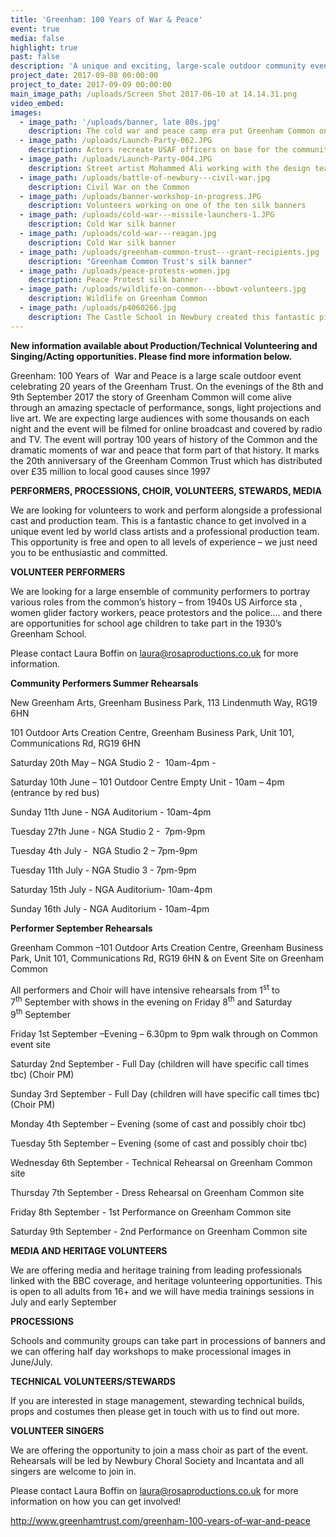 ```yaml
---
title: 'Greenham: 100 Years of War & Peace'
event: true
media: false
highlight: true
past: false
description: 'A unique and exciting, large-scale outdoor community event will be held on Friday 8th and Saturday 9th September 2017 at Greenham Common. Greenham: War and Peace is a professionally led event project which is inviting hundreds of people from the local community to take part.'
project_date: 2017-09-08 00:00:00
project_to_date: 2017-09-09 00:00:00
main_image_path: /uploads/Screen Shot 2017-06-10 at 14.14.31.png
video_embed:
images:
  - image_path: '/uploads/banner, late 80s.jpg'
    description: The cold war and peace camp era put Greenham Common on the international map
  - image_path: /uploads/Launch-Party-062.JPG
    description: Actors recreate USAF officers on base for the community launch
  - image_path: /uploads/Launch-Party-004.JPG
    description: Street artist Mohammed Ali working with the design team
  - image_path: /uploads/battle-of-newbury---civil-war.jpg
    description: Civil War on the Common
  - image_path: /uploads/banner-workshop-in-progress.JPG
    description: Volunteers working on one of the ten silk banners
  - image_path: /uploads/cold-war---missile-launchers-1.JPG
    description: Cold War silk banner
  - image_path: /uploads/cold-war---reagan.jpg
    description: Cold War silk banner
  - image_path: /uploads/greenham-common-trust---grant-recipients.jpg
    description: "Greenham Common Trust's silk banner"
  - image_path: /uploads/peace-protests-women.jpg
    description: Peace Protest silk banner
  - image_path: /uploads/wildlife-on-common---bbowt-volunteers.jpg
    description: Wildlife on Greenham Common
  - image_path: /uploads/p4060266.jpg
    description: The Castle School in Newbury created this fantastic picture to show us all how much they love Greenham Common.
---
```



**New information available about Production/Technical Volunteering and Singing/Acting opportunities. Please find more information below.**

Greenham: 100 Years of &nbsp;War and Peace is a large scale outdoor event celebrating 20 years of the Greenham Trust. On the evenings of the 8th and 9th September 2017 the story of Greenham Common will come alive through an amazing spectacle of performance, songs, light projections and live art. We are expecting large audiences with some thousands on each night and the event will be filmed for online broadcast and covered by radio and TV. The event will portray 100 years of history of the Common and the dramatic moments of war and peace that form part of that history. It marks the 20th anniversary of the Greenham Common Trust which has distributed over &pound;35 million to local good causes since 1997

**PERFORMERS, PROCESSIONS, CHOIR, VOLUNTEERS, STEWARDS, MEDIA**

We are looking for volunteers to work and perform alongside a professional cast and production team. This is a fantastic chance to get involved in a unique event led by world class artists and a professional production team. This opportunity is free and open to all levels of experience – we just need you to be enthusiastic and committed.

**VOLUNTEER PERFORMERS**

We are looking for a large ensemble of community performers to portray various roles from the common’s history – from 1940s US Airforce sta , women glider factory workers, peace protestors and the police…. and there are opportunities for school age children to take part in the 1930’s Greenham School.

Please contact Laura Boffin on [laura@rosaproductions.co.uk](javascript:void(location.href='mailto:'+String.fromCharCode(108,97,117,114,97,64,114,111,115,97,112,114,111,100,117,99,116,105,111,110,115,46,99,111,46,117,107))) for more information.

**Community Performers Summer Rehearsals**

New Greenham Arts, Greenham Business Park, 113 Lindenmuth Way, RG19 6HN

101 Outdoor Arts Creation Centre, Greenham Business Park, Unit 101, Communications Rd, RG19 6HN

Saturday 20th May – NGA Studio 2 -&nbsp; 10am-4pm -

Saturday 10th June – 101 Outdoor Centre Empty Unit - 10am – 4pm (entrance by red bus)

Sunday 11th June - NGA Auditorium - 10am-4pm

Tuesday 27th June - NGA Studio 2 - &nbsp;7pm-9pm

Tuesday 4th July - &nbsp;NGA Studio 2 – 7pm-9pm

Tuesday 11th July - NGA Studio 3 - 7pm-9pm

Saturday 15th July - NGA Auditorium- 10am-4pm

Sunday 16th July - NGA Auditorium - 10am-4pm

**Performer September Rehearsals**

Greenham Common –101 Outdoor Arts Creation Centre, Greenham Business Park, Unit 101, Communications Rd, RG19 6HN & on Event Site on Greenham Common

All performers and Choir will have intensive rehearsals from 1<sup>st</sup>&nbsp;to 7<sup>th</sup>&nbsp;September with shows in the evening on Friday 8<sup>th</sup>&nbsp;and Saturday 9<sup>th</sup>&nbsp;September

Friday 1st September –Evening – 6.30pm to 9pm walk through on Common event site

Saturday 2nd September - Full Day (children will have specific call times tbc) (Choir PM)

Sunday 3rd September - Full Day (children will have specific call times tbc) (Choir PM)

Monday 4th September – Evening (some of cast and possibly choir tbc)

Tuesday 5th September – Evening (some of cast and possibly choir tbc)

Wednesday 6th September - Technical Rehearsal on Greenham Common site

Thursday 7th September - Dress Rehearsal on Greenham Common site

Friday 8th September - 1st Performance on Greenham Common site

Saturday 9th September - 2nd Performance on Greenham Common site

**MEDIA AND HERITAGE VOLUNTEERS**

We are offering media and heritage training from leading professionals linked with the BBC coverage, and heritage volunteering opportunities. This is open to all adults from 16+ and we will have media trainings sessions in July and early September

**PROCESSIONS**

Schools and community groups can take part in processions of banners and we can offering half day workshops to make processional images in June/July.

**TECHNICAL VOLUNTEERS/STEWARDS**

If you are interested in stage management, stewarding technical builds, props and costumes then please get in touch with us to find out more.

**VOLUNTEER SINGERS**

We are offering the opportunity to join a mass choir as part of the event. Rehearsals will be led by Newbury Choral Society and Incantata and all singers are welcome to join in.

Please contact Laura Boffin on [laura@rosaproductions.co.uk](javascript:void(location.href='mailto:'+String.fromCharCode(108,97,117,114,97,64,114,111,115,97,112,114,111,100,117,99,116,105,111,110,115,46,99,111,46,117,107))) for more information on how you can get involved!

http://www.greenhamtrust.com/greenham-100-years-of-war-and-peace